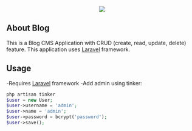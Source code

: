 <p align="center"><img src="https://laravel.com/assets/img/components/logo-laravel.svg"></p>

## About Blog
This is a Blog CMS Application with CRUD (create, read, update, delete) feature. This application uses [Laravel](https://laravel.com/) framework.

## Usage
-Requires [Laravel](https://laravel.com/) framework
-Add admin using tinker:
```php
php artisan tinker
$user = new User;
$user->username = 'admin';
$user->name = 'admin';
$user->password = bcrypt('password');
$user->save();
```


